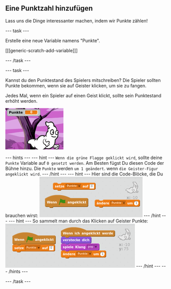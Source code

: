 ## Eine Punktzahl hinzufügen

Lass uns die Dinge interessanter machen, indem wir Punkte zählen!

\--- task \---

Erstelle eine neue Variable namens "Punkte".

[[[generic-scratch-add-variable]]]

\--- /task \---

\--- task \---

Kannst du den Punktestand des Spielers mitschreiben? Die Spieler sollten Punkte bekommen, wenn sie auf Geister klicken, um sie zu fangen.

Jedes Mal, wenn ein Spieler auf einen Geist klickt, sollte sein Punktestand erhöht werden.

![Punktestand erhöhen](images/ghost-score-test.png)

\--- hints \--- \--- hint \--- `Wenn die grüne Flagge geklickt wird`, sollte deine `Punkte` Variable auf `0 gesetzt werden`. Am Besten fügst Du diesen Code der Bühne hinzu. Die `Punkte` werden `um 1 geändert`. wenn `die Geister-Figur angeklickt wird`. \--- /hint \--- \--- hint \--- Hier sind die Code-Blöcke, die Du brauchen wirst: ![screenshot](images/ghost-score-blocks.png) \--- /hint \--- \--- hint \--- So sammelt man durch das Klicken auf Geister Punkte: ![screenshot](images/ghost-score-code.png) \--- /hint \--- \--- /hints \---

\--- /task \---
